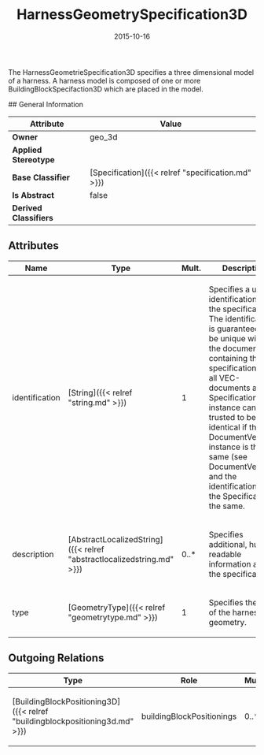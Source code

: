 ﻿---
title: HarnessGeometrySpecification3D
toc: false
type: specs
date: "2015-10-16"
draft: false
specification: VEC
version: 1.1.2
documentType: "Recommendation"
elementType: Class
classes:
  - HarnessGeometrySpecification3D
menu_name: vec-1.1.2
---
<p>The HarnessGeometrieSpecification3D specifies a three dimensional model of a harness. A harness model is composed of one or more BuildingBlockSpecifaction3D which are placed in the model.   </p>
## General Information

| Attribute               | Value |
|-------------------------|-------|
| **Owner**               | geo_3d |
| **Applied Stereotype**  |   |
| **Base Classifier**     | [Specification]({{< relref "specification.md" >}})<br/>  |
| **Is Abstract**         | false |
| **Derived Classifiers** |   |

## Attributes
|  Name  |  Type  |  Mult.  |  Description  |  Owning Classifier  |
|--------|--------|---------|---------------|--------------|
|identification | [String]({{< relref "string.md" >}}) | 1 | <p> Specifies a unique identification of the specification. The identification is guaranteed to be unique within the document containing the specification. Over all VEC-documents a Specification-instance can be trusted to be identical if the DocumentVersion-instance is the same (see DocumentVersion) and the identification of the Specification is the same.      </p> | [Specification]({{< relref "specification.md" >}}) |
|description | [AbstractLocalizedString]({{< relref "abstractlocalizedstring.md" >}}) | 0..* | <p> Specifies additional, human readable information about the specification.      </p> | [Specification]({{< relref "specification.md" >}}) |
|type | [GeometryType]({{< relref "geometrytype.md" >}}) | 1 | <p>Specifies the type of the harness geometry.  </p> | [HarnessGeometrySpecification3D]({{< relref "harnessgeometryspecification3d.md" >}}) |

## Outgoing Relations
|    Type  |   Role   |   Mult.   |   Mult.   |   Description   |
|----------|----------|-----------|-----------|-----------------|
| [BuildingBlockPositioning3D]({{< relref "buildingblockpositioning3d.md" >}}) | buildingBlockPositionings | 0..* | 1 | <p> Specifies the BuildingBlockPositioning3Ds that are forming the HarnessGeometrySpecification3D.      </p> |

